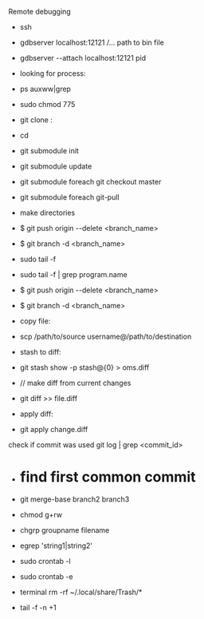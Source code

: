 Remote debugging

* ssh <host>
* gdbserver localhost:12121 /... path to bin file

* gdbserver --attach localhost:12121 pid

* looking for process:
* ps auxww|grep <process name>

* sudo chmod 775 <file name>


* git clone <host>:<project location>
* cd <project folder name>
* git submodule init 
* git submodule update
* git submodule foreach git checkout master
* git submodule foreach git-pull
* make directories


* $ git push origin --delete <branch_name>

* $ git branch -d <branch_name>

* sudo tail -f <file name>

* sudo tail -f <file name> | grep program.name

* $ git push origin --delete <branch_name>
* $ git branch -d <branch_name>

* copy file:
* scp /path/to/source username@/path/to/destination

* stash to diff:
* git stash show -p stash@{0} > oms.diff
* // make diff from current changes
* git diff >> file.diff

* apply diff:
* git apply change.diff

check if commit was used
git log | grep <commit_id>

* # find first common commit
* git merge-base branch2 branch3

* chmod g+rw
* chgrp groupname filename

* egrep 'string1|string2'


* sudo crontab -l
* sudo crontab -e


* terminal  rm -rf ~/.local/share/Trash/*
* tail -f -n +1
